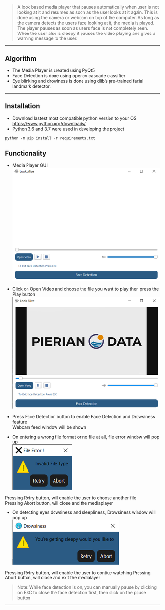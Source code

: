 >A look based media player that pauses automatically when user is not looking at it and resumes as soon as the user looks at it again.
This is done using the camera or webcam on top of the computer. As long as the camera detects the users face looking at it, the media is played. The player pauses as soon as users face is not completely seen. When the user also is sleepy it pauses the video playing and gives a warning message to the user. 

---
## Algorithm
- The Media Player is created using PyQt5
- Face Detection is done using opencv cascade classifier
- Eye blinking and drowiness is done using  dlib’s pre-trained facial landmark detector.

---
## Installation 
- Download lastest most compatible python version to your OS https://www.python.org/downloads/ 
- Python 3.6 and 3.7 were used in developing the project
```
python -m pip install -r requirements.txt
```

## Functionality

- Media Player GUI <br />
![alt text](https://github.com/AbdelrahmanElsherif/look-based-media-player/blob/master/Media_Player/Screenshot%20(178).png?raw=true)








- Click on Open Video and choose the file you want to play then press the Play button <br />
![alt text](https://github.com/AbdelrahmanElsherif/look-based-media-player/blob/master/Media_Player/Screenshot%20(179).png?raw=true)



- Press Face Detection button to enable Face Detection and Drowsiness feature <br />
  Webcam feed window will be shown <br />



- On entering a wrong file format or no file at all, file error window will pop up <br />
![alt text](https://github.com/AbdelrahmanElsherif/look-based-media-player/blob/master/Media_Player/Screenshot%20(181).png?raw=true)












Pressing Retry button, will enable the user to choose another file <br />
Pressing Abort button, will close and the mediaplayer 


- On detecting eyes dowsiness and sleepliness, Drowsiness window will pop up <br />
![alt text](https://github.com/AbdelrahmanElsherif/look-based-media-player/blob/master/Media_Player/Screenshot%20(182).png?raw=true)









Pressing Retry button, will enable the user to contiue watching 
Pressing Abort button, will close and exit the medialayer  



 
 > Note: While face detection is on, you can manually pause by clicking on ESC to close the face detection first, then click on the pause button
 
---
